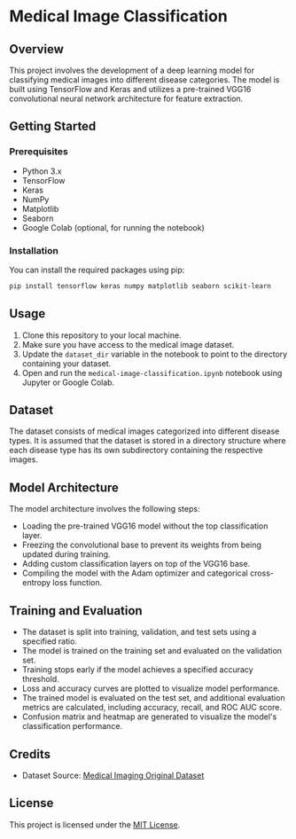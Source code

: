 # Medical Image Classification

## Overview
This project involves the development of a deep learning model for classifying medical images into different disease categories. The model is built using TensorFlow and Keras and utilizes a pre-trained VGG16 convolutional neural network architecture for feature extraction.

## Getting Started
### Prerequisites
- Python 3.x
- TensorFlow
- Keras
- NumPy
- Matplotlib
- Seaborn
- Google Colab (optional, for running the notebook)

### Installation
You can install the required packages using pip:
```bash
pip install tensorflow keras numpy matplotlib seaborn scikit-learn
```

## Usage
1. Clone this repository to your local machine.
2. Make sure you have access to the medical image dataset.
3. Update the `dataset_dir` variable in the notebook to point to the directory containing your dataset.
4. Open and run the `medical-image-classification.ipynb` notebook using Jupyter or Google Colab.

## Dataset
The dataset consists of medical images categorized into different disease types. It is assumed that the dataset is stored in a directory structure where each disease type has its own subdirectory containing the respective images.

## Model Architecture
The model architecture involves the following steps:
- Loading the pre-trained VGG16 model without the top classification layer.
- Freezing the convolutional base to prevent its weights from being updated during training.
- Adding custom classification layers on top of the VGG16 base.
- Compiling the model with the Adam optimizer and categorical cross-entropy loss function.

## Training and Evaluation
- The dataset is split into training, validation, and test sets using a specified ratio.
- The model is trained on the training set and evaluated on the validation set.
- Training stops early if the model achieves a specified accuracy threshold.
- Loss and accuracy curves are plotted to visualize model performance.
- The trained model is evaluated on the test set, and additional evaluation metrics are calculated, including accuracy, recall, and ROC AUC score.
- Confusion matrix and heatmap are generated to visualize the model's classification performance.

## Credits
- Dataset Source: [Medical Imaging Original Dataset](https://www.kaggle.com/datasets/heartzhacker/medical-imaging)

## License
This project is licensed under the [MIT License](https://opensource.org/licenses/MIT).
